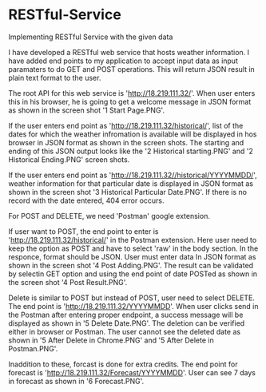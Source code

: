 # RESTful-Service
Implementing RESTful Service with the given data  
  
I have developed a RESTful web service that hosts weather information. I have added end points to my application to accept input data as input paramaters to do GET and POST operations. This will return JSON result in plain text format to the user.  
  
The root API for this web service is 'http://18.219.111.32/'. When user enters this in his browser, he is going to get a welcome message in JSON format as shown in the screen shot '1 Start Page.PNG'.  
  
If the user enters end point as 'http://18.219.111.32/historical/', list of the dates for which the weather infromation is available will be displayed in hos browser in JSON format as shown in the screen shots. The starting and ending of this JSON output looks like the '2 Historical starting.PNG' and '2 Historical Ending.PNG' screen shots.  
  
If the user enters end point as 'http://18.219.111.32//historical/YYYYMMDD/', weather information for that particular date is displayed in JSON format as shown in the screen shot '3 Historical Particular Date.PNG'. If there is no record with the date entered, 404 error occurs.  
  
For POST and DELETE, we need 'Postman' google extension.  
  
If user want to POST, the end point to enter is 'http://18.219.111.32/historical/' in the Postman extension. Here user need to keep the option as POST and have to select 'raw' in the body section. In the responce, format should be JSON. User must enter data In JSON format as shown in the screen shot '4 Post Adding.PNG'. The result can be validated by selectin GET option and using the end point of date POSTed as shown in the screen shot '4 Post Result.PNG'.  
  
Delete is similar to POST but instead of POST, user need to select DELETE. The end point is 'http://18.219.111.32/YYYYMMDD'. When user clicks send in the Postman after entering proper endpoint, a success message will be displayed as shown in '5 Delete Date.PNG'. The deletion can be verified either in browser or Postman. The user cannot see the deleted date as shown in '5 After Delete in Chrome.PNG' and '5 After Delete in Postman.PNG'.  
  
Inaddition to these, forcast is done for extra credits. The end point for forecast is 'http://18.219.111.32/Forecast/YYYYMMDD'. User can see 7 days in forecast as shown in '6 Forecast.PNG'.  
